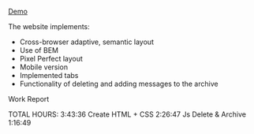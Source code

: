 [Demo](https://kostiukpavlo.github.io/glivera-frontend/)

The website implements:
- Cross-browser adaptive, semantic layout
- Use of BEM
- Pixel Perfect layout
- Mobile version
- Implemented tabs
- Functionality of deleting and adding messages to the archive

Work Report

TOTAL HOURS: 3:43:36
Create HTML + CSS 2:26:47
Js Delete & Archive 1:16:49
